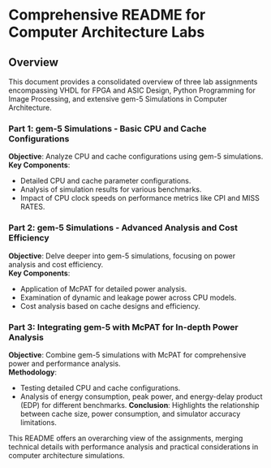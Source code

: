 # Comprehensive README for Computer Architecture Labs

## Overview
This document provides a consolidated overview of three lab assignments encompassing VHDL for FPGA and ASIC Design, Python Programming for Image Processing, and extensive gem-5 Simulations in Computer Architecture.

### Part 1: gem-5 Simulations - Basic CPU and Cache Configurations
**Objective**: Analyze CPU and cache configurations using gem-5 simulations.  
**Key Components**:
- Detailed CPU and cache parameter configurations.
- Analysis of simulation results for various benchmarks.
- Impact of CPU clock speeds on performance metrics like CPI and MISS RATES.

### Part 2: gem-5 Simulations - Advanced Analysis and Cost Efficiency
**Objective**: Delve deeper into gem-5 simulations, focusing on power analysis and cost efficiency.  
**Key Components**:
- Application of McPAT for detailed power analysis.
- Examination of dynamic and leakage power across CPU models.
- Cost analysis based on cache designs and efficiency.

### Part 3: Integrating gem-5 with McPAT for In-depth Power Analysis
**Objective**: Combine gem-5 simulations with McPAT for comprehensive power and performance analysis.  
**Methodology**:
- Testing detailed CPU and cache configurations.
- Analysis of energy consumption, peak power, and energy-delay product (EDP) for different benchmarks.
**Conclusion**: Highlights the relationship between cache size, power consumption, and simulator accuracy limitations.

This README offers an overarching view of the assignments, merging technical details with performance analysis and practical considerations in computer architecture simulations.
